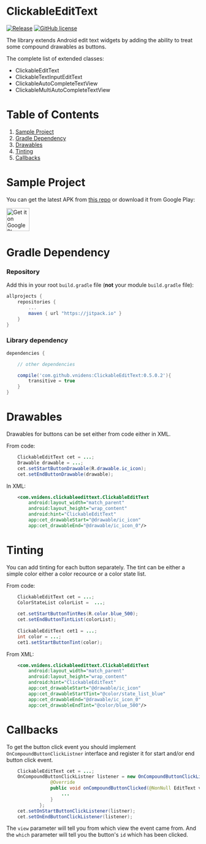 # ClickableEditText

[![Release](https://jitpack.io/v/vnidens/ClickableEditText.svg)](https://jitpack.io/#vnidens/ClickableEditText)
[![GitHub license](https://img.shields.io/github/license/mashape/apistatus.svg)](https://github.com/vnidens/clickableedittext/blob/master/LICENSE)

The library extends Android edit text widgets by adding the ability to treat some compound drawables as buttons.

The complete list of extended classes:

 - ClickableEditText
 - ClickableTextInputEditText
 - ClickableAutoCompleteTextView
 - ClickableMultiAutoCompleteTextView

# Table of Contents

1. [Sample Project](https://github.com/vnidens/clickableedittext#sample-project)
2. [Gradle Dependency](https://github.com/vnidens/clickableedittext#sample-project)
3. [Drawables](https://github.com/vnidens/clickableedittext#drawables)
4. [Tinting](https://github.com/vnidens/clickableedittext#tinting)
5. [Callbacks](https://github.com/vnidens/clickableedittext#callbacks)

# Sample Project

You can get the latest APK from [this repo](https://github.com/vnidens/clickableedittext/blob/master/sample/sample.apk) or download it from Google Play:

<a href='https://play.google.com/store/apps/details?id=com.vnidens.clickableedittext.sample'  target="_blank"><img alt='Get it on Google Play' src='https://play.google.com/intl/en_us/badges/images/generic/en_badge_web_generic.png' height="60"/></a>

# Gradle Dependency

### Repository

Add this in your root `build.gradle` file (**not** your module `build.gradle` file):

```gradle
allprojects {
	repositories {
		...
		maven { url "https://jitpack.io" }
	}
}
```

### Library dependency

```gradle
dependencies {

    // other dependencies

    compile('com.github.vnidens:ClickableEditText:0.5.0.2'){
        transitive = true
    }
}
```


# Drawables

Drawables for buttons can be set either from code either in XML.

From code:

```java
    ClickableEditText cet = ...;
    Drawable drawable = ...;
    cet.setStartButtonDrawable(R.drawable.ic_icon);
    cet.setEndButtonDrawable(drawable);
```

In XML:
```xml
    <com.vnidens.clickableedittext.ClickableEditText
        android:layout_width="match_parent"
        android:layout_height="wrap_content"
        android:hint="ClickableEditText"
        app:cet_drawableStart="@drawable/ic_icon"
        app:cet_drawableEnd="@drawable/ic_icon_0"/>
```

# Tinting

You can add tinting for each button separately. The tint can be either a simple color either a color recource or a color state list.

From code:

```java
    ClickableEditText cet = ...;
    ColorStateList colorList =  ...;
    
    cet.setStartButtonTintRes(R.color.blue_500);
    cet.setEndButtonTintList(colorList);
    
    ClickableEditText cet1 = ...;
    int color = ...;
    cet1.setStartButtonTint(color);
```

From XML:

```xml
    <com.vnidens.clickableedittext.ClickableEditText
        android:layout_width="match_parent"
        android:layout_height="wrap_content"
        android:hint="ClickableEditText"
        app:cet_drawableStart="@drawable/ic_icon"
        app:cet_drawableStartTint="@color/state_list_blue"
        app:cet_drawableEnd="@drawable/ic_icon_0"
        app:cet_drawableEndTint="@color/blue_500"/>
```

# Callbacks

To get the button click event you should implement `OnCompoundButtonClickListner` interface and register it for start and/or end button click event.

```java
    ClickableEditText cet = ...;
    OnCompoundButtonClickListner listener = new OnCompoundButtonClickListener(){
                @Override
                public void onCompoundButtonClicked(@NonNull EditText view, @IdRes int which){
                    ...      
                }
            };
    cet.setOnStartButtonClickListener(listner);
    cet.setOnEndButtonClickListener(listener);
```

The `view` parameter will tell you from which view the event came from. And the `which` parameter will tell you the button's `id` which has been clicked.